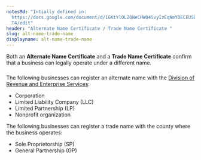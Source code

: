 ```yaml
---
notesMd: "Intially defined in:
  https://docs.google.com/document/d/1GKtYlOLZQNeCHWQ4SvyIzEqNmYDECEUSLahp8_yC4\
  T4/edit"
header: "Alternate Name Certificate / Trade Name Certificate "
slug: alt-name-trade-name
displayname: alt-name-trade-name
---
```

Both an **Alternate Name Certificate** and a **Trade Name Certificate** confirm that a business can legally operate under a different name. 
###


The following businesses can register an alternate name with the [Division of Revenue and Enterprise Services](https://www.njportal.com/DOR/businessrecords/EntityDocs/BusinessStatCopies.aspx):

* Corporation
* Limited Liability Company (LLC)
* Limited Partnership (LP)
* Nonprofit organization 

The following businesses can register a trade name with the county where the business operates:

* Sole Proprietorship (SP)
* General Partnership (GP)